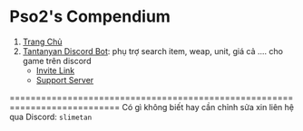 # Pso2's Compendium
1. [Trang Chủ](https://slimetan.github.io/Pso2-s-Compendium/) 
2. [Tantanyan Discord Bot](https://slimetan.3ktan.com/nakutan): phụ trợ search item, weap, unit, giá cả .... cho game trên discord
    * [Invite Link](https://discord.com/oauth2/authorize?client_id=882468519730618439&scope=bot&permissions=261993005047)
    * [Support Server](https://discord.gg/bCkqSBFzfV)

===========================================================================
Có gì không biết hay cần chỉnh sửa xin liên hệ qua Discord: `slimetan`